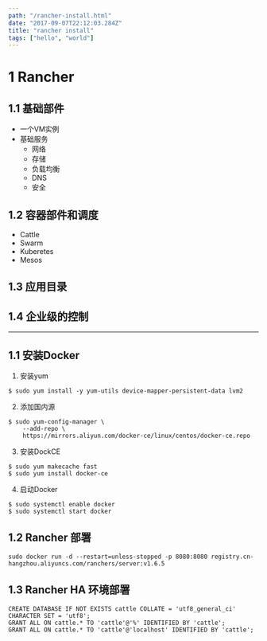 ```yaml
---
path: "/rancher-install.html"
date: "2017-09-07T22:12:03.284Z"
title: "rancher install"
tags: ["hello", "world"]
---
```

# 1 Rancher
## 1.1 基础部件
- 一个VM实例
- 基础服务
  - 网络
  - 存储
  - 负载均衡
  - DNS
  - 安全

## 1.2 容器部件和调度
- Cattle
- Swarm
- Kuberetes
- Mesos

## 1.3 应用目录
## 1.4 企业级的控制

-------------
## 1.1 安装Docker
1. 安装yum
```
$ sudo yum install -y yum-utils device-mapper-persistent-data lvm2
```
2. 添加国内源
```
$ sudo yum-config-manager \
    --add-repo \
    https://mirrors.aliyun.com/docker-ce/linux/centos/docker-ce.repo
```
3. 安装DockCE
```
$ sudo yum makecache fast
$ sudo yum install docker-ce
```
4. 启动Docker
```
$ sudo systemctl enable docker
$ sudo systemctl start docker
```

## 1.2 Rancher 部署

```
sudo docker run -d --restart=unless-stopped -p 8080:8080 registry.cn-hangzhou.aliyuncs.com/ranchers/server:v1.6.5
```

## 1.3 Rancher HA 环境部署
```
CREATE DATABASE IF NOT EXISTS cattle COLLATE = 'utf8_general_ci' CHARACTER SET = 'utf8';
GRANT ALL ON cattle.* TO 'cattle'@'%' IDENTIFIED BY 'cattle';
GRANT ALL ON cattle.* TO 'cattle'@'localhost' IDENTIFIED BY 'cattle';
```

